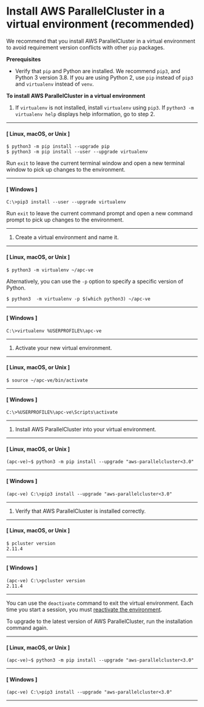 # Install AWS ParallelCluster in a virtual environment \(recommended\)<a name="install-virtualenv"></a>

We recommend that you install AWS ParallelCluster in a virtual environment to avoid requirement version conflicts with other `pip` packages\.

**Prerequisites**
+ Verify that `pip` and Python are installed\. We recommend `pip3`, and Python 3 version 3\.8\. If you are using Python 2, use `pip` instead of `pip3` and `virtualenv` instead of `venv`\.

**To install AWS ParallelCluster in a virtual environment**

1. If `virtualenv` is not installed, install `virtualenv` using `pip3`\. If `python3 -m virtualenv help` displays help information, go to step 2\.

------
#### [ Linux, macOS, or Unix ]

   ```
   $ python3 -m pip install --upgrade pip
   $ python3 -m pip install --user --upgrade virtualenv
   ```

   Run `exit` to leave the current terminal window and open a new terminal window to pick up changes to the environment\.

------
#### [ Windows ]

   ```
   C:\>pip3 install --user --upgrade virtualenv
   ```

   Run `exit` to leave the current command prompt and open a new command prompt to pick up changes to the environment\.

------

1. Create a virtual environment and name it\.

------
#### [ Linux, macOS, or Unix ]

   ```
   $ python3 -m virtualenv ~/apc-ve
   ```

   Alternatively, you can use the `-p` option to specify a specific version of Python\.

   ```
   $ python3  -m virtualenv -p $(which python3) ~/apc-ve
   ```

------
#### [ Windows ]

   ```
   C:\>virtualenv %USERPROFILE%\apc-ve
   ```

------

1. <a name="activate-virtual-environment"></a>Activate your new virtual environment\.

------
#### [ Linux, macOS, or Unix ]

   ```
   $ source ~/apc-ve/bin/activate
   ```

------
#### [ Windows ]

   ```
   C:\>%USERPROFILE%\apc-ve\Scripts\activate
   ```

------

1. Install AWS ParallelCluster into your virtual environment\.

------
#### [ Linux, macOS, or Unix ]

   ```
   (apc-ve)~$ python3 -m pip install --upgrade "aws-parallelcluster<3.0"
   ```

------
#### [ Windows ]

   ```
   (apc-ve) C:\>pip3 install --upgrade "aws-parallelcluster<3.0"
   ```

------

1. Verify that AWS ParallelCluster is installed correctly\.

------
#### [ Linux, macOS, or Unix ]

   ```
   $ pcluster version
   2.11.4
   ```

------
#### [ Windows ]

   ```
   (apc-ve) C:\>pcluster version
   2.11.4
   ```

------

You can use the `deactivate` command to exit the virtual environment\. Each time you start a session, you must [reactivate the environment](#activate-virtual-environment)\.

To upgrade to the latest version of AWS ParallelCluster, run the installation command again\.

------
#### [ Linux, macOS, or Unix ]

```
(apc-ve)~$ python3 -m pip install --upgrade "aws-parallelcluster<3.0"
```

------
#### [ Windows ]

```
(apc-ve) C:\>pip3 install --upgrade "aws-parallelcluster<3.0"
```

------